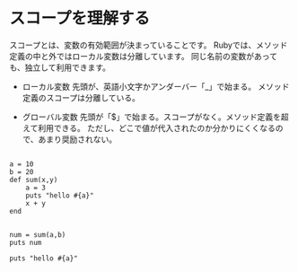 # スコープを理解する

スコープとは、変数の有効範囲が決まっていることです。
Rubyでは、メソッド定義の中と外ではローカル変数は分離しています。
同じ名前の変数があっても、独立して利用できます。

- ローカル変数
先頭が、英語小文字かアンダーバー「_」で始まる。
メソッド定義のスコープは分離している。

- グローバル変数
先頭が「$」で始まる。スコープがなく。メソッド定義を超えて利用できる。
ただし、どこで値が代入されたのか分かりにくくなるので、あまり奨励されない。


```

a = 10
b = 20
def sum(x,y)
    a = 3
    puts "hello #{a}"
    x + y
end


num = sum(a,b)
puts num

puts "hello #{a}"
```
